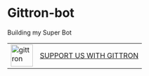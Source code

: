 # Gittron-bot
Building my Super Bot
<table border="0"><tr>  <td><a href="https://gittron.me/bots/0xb10f9fdf22442a3bf8e7d67635f6496e"><img src="https://s3.amazonaws.com/od-flat-svg/0xb10f9fdf22442a3bf8e7d67635f6496e.png" alt="gittron" width="50"/></a></td><td><a href="https://gittron.me/bots/0xb10f9fdf22442a3bf8e7d67635f6496e">SUPPORT US WITH GITTRON</a></td></tr></table>
